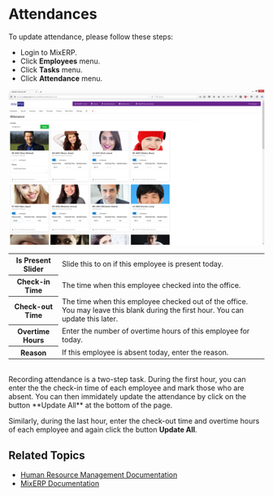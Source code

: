 # Attendances

To update attendance, please follow these steps:

- Login to MixERP.
- Click **Employees** menu.
- Click **Tasks** menu.
- Click **Attendance** menu.


![Attendance](images/attendance.png)

<table class="ui padded compact attached small blue table">
    <tr>
        <th>
            Is Present Slider
        </th>
        <td>
            Slide this to on if this employee is present today.            
        </td>
    </tr>
    <tr>
        <th>
            Check-in Time
        </th>
        <td>
            The time when this employee checked into the office.
        </td>
    </tr>
    <tr>
        <th>Check-out Time
        </th>
        <td>The time when this employee checked out of the office.
        You may leave this blank during the first hour.
        You can update this later.
        </td>
    </tr>
    <tr>
        <th>Overtime Hours
        </th>
        <td>Enter the number of overtime hours of this employee for today.
        </td>
    </tr>
    <tr>
        <th>Reason
        </th>
        <td>If this employee is absent today, enter the reason.
        </td>
    </tr>
</table>
<br />
Recording attendance is a two-step task. During the first hour, you 
can enter the the check-in time of each employee and mark those
who are absent. You can then immidately update the attendance
by click on the button **Update All** at the bottom of the page.

Similarly, during the last hour, enter the check-out time and overtime
hours of each employee and again click the button **Update All**.


## Related Topics
* [Human Resource Management Documentation](index.md)
* [MixERP Documentation](../index.md)
